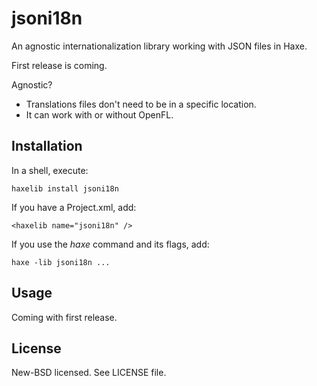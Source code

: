 # jsoni18n

An agnostic internationalization library working with JSON files in Haxe.

First release is coming.

Agnostic?

* Translations files don't need to be in a specific location.
* It can work with or without OpenFL.

## Installation

In a shell, execute:

```
haxelib install jsoni18n
```

If you have a Project.xml, add:

```
<haxelib name="jsoni18n" />
```

If you use the _haxe_ command and its flags, add:

```
haxe -lib jsoni18n ...
```

## Usage

Coming with first release.

## License

New-BSD licensed. See LICENSE file.
